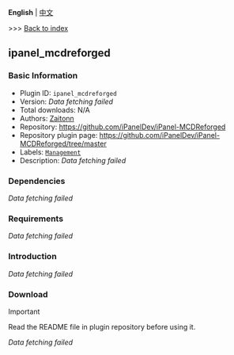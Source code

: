 **English** | [中文](readme-zh_cn.md)

\>\>\> [Back to index](/readme.md)

## ipanel_mcdreforged

### Basic Information

- Plugin ID: `ipanel_mcdreforged`
- Version: *Data fetching failed*
- Total downloads: N/A
- Authors: [Zaitonn](https://github.com/Zaitonn)
- Repository: https://github.com/iPanelDev/iPanel-MCDReforged
- Repository plugin page: https://github.com/iPanelDev/iPanel-MCDReforged/tree/master
- Labels: [`Management`](/labels/management/readme.md)
- Description: *Data fetching failed*

### Dependencies

*Data fetching failed*

### Requirements

*Data fetching failed*

### Introduction

*Data fetching failed*
### Download

> [!IMPORTANT]
> Read the README file in plugin repository before using it.

*Data fetching failed*

